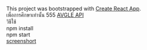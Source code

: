 This project was bootstrapped with [Create React App](https://github.com/facebookincubator/create-react-app).<br>
เพื่อการศึกษาเท่านั้น 555 [AVGLE API](https://avgle.github.io)<br>
วิธีใช้ <br>
npm install <br>
npm start<br>
[screenshort](https://www.img.in.th/image/NoKS)<br>